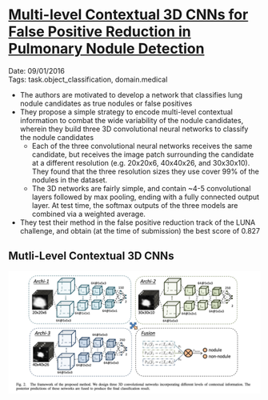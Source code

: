 # [Multi-level Contextual 3D CNNs for False Positive Reduction in Pulmonary Nodule Detection](https://www.researchgate.net/profile/Qi_Dou2/publication/308665472_Multi-level_Contextual_3D_CNNs_for_False_Positive_Reduction_in_Pulmonary_Nodule_Detection/links/5a646171aca272a1581cf4ca/Multi-level-Contextual-3D-CNNs-for-False-Positive-Reduction-in-Pulmonary-Nodule-Detection.pdf)

Date: 09/01/2016  
Tags: task.object_classification, domain.medical

- The authors are motivated to develop a network that classifies lung nodule candidates as true nodules or false positives
- They propose a simple strategy to encode multi-level contextual information to combat the wide variability of the nodule candidates, wherein they build three 3D convolutional neural networks to classify the nodule candidates
    - Each of the three convolutional neural networks receives the same candidate, but receives the image patch surrounding the candidate at a different resolution (e.g. 20x20x6, 40x40x26, and 30x30x10). They found that the three resolution sizes they use cover 99% of the nodules in the dataset.
    - The 3D networks are fairly simple, and contain ~4-5 convolutional layers followed by max pooling, ending with a fully connected output layer. At test time, the softmax outputs of the three models are combined via a weighted average.
- They test their method in the false positive reduction track of the LUNA challenge, and obtain (at the time of submission) the best score of 0.827

## Mutli-Level Contextual 3D CNNs

![](./images/multi_context_cnns.png)
